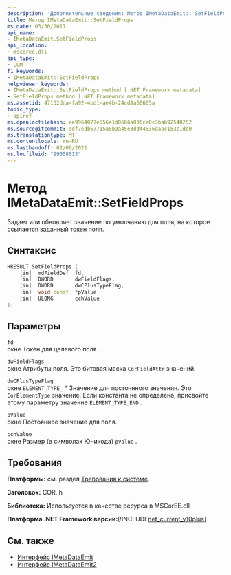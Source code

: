 ```yaml
---
description: 'Дополнительные сведения: Метод IMetaDataEmit:: SetFieldProps'
title: Метод IMetaDataEmit::SetFieldProps
ms.date: 03/30/2017
api_name:
- IMetaDataEmit.SetFieldProps
api_location:
- mscoree.dll
api_type:
- COM
f1_keywords:
- IMetaDataEmit::SetFieldProps
helpviewer_keywords:
- IMetaDataEmit::SetFieldProps method [.NET Framework metadata]
- SetFieldProps method [.NET Framework metadata]
ms.assetid: 47132dda-fa92-4bd1-ae4b-24cd9a60665a
topic_type:
- apiref
ms.openlocfilehash: ee9964077e556a1d0666a836ca0c3bab92540252
ms.sourcegitcommit: ddf7edb67715a5b9a45e3dd44536dabc153c1de0
ms.translationtype: MT
ms.contentlocale: ru-RU
ms.lasthandoff: 02/06/2021
ms.locfileid: "99658013"
---
```

# <a name="imetadataemitsetfieldprops-method"></a>Метод IMetaDataEmit::SetFieldProps

Задает или обновляет значение по умолчанию для поля, на которое ссылается заданный токен поля.  
  
## <a name="syntax"></a>Синтаксис  
  
```cpp  
HRESULT SetFieldProps (  
    [in]  mdFieldDef  fd,
    [in]  DWORD       dwFieldFlags,
    [in]  DWORD       dwCPlusTypeFlag,
    [in]  void const  *pValue,
    [in]  ULONG       cchValue
);  
```  
  
## <a name="parameters"></a>Параметры  

 `fd`  
 окне Токен для целевого поля.  
  
 `dwFieldFlags`  
 окне Атрибуты поля. Это битовая маска `CorFieldAttr` значений.  
  
 `dwCPlusTypeFlag`  
 окне `ELEMENT_TYPE_` *\** Значение для постоянного значения. Это `CorElementType` значение. Если константа не определена, присвойте этому параметру значение `ELEMENT_TYPE_END` .  
  
 `pValue`  
 окне Постоянное значение для поля.  
  
 `cchValue`  
 окне Размер (в символах Юникода) `pValue` .  
  
## <a name="requirements"></a>Требования  

 **Платформы:** см. раздел [Требования к системе](../../get-started/system-requirements.md).  
  
 **Заголовок:** COR. h  
  
 **Библиотека:** Используется в качестве ресурса в MSCorEE.dll  
  
 **Платформа .NET Framework версии:**[!INCLUDE[net_current_v10plus](../../../../includes/net-current-v10plus-md.md)]  
  
## <a name="see-also"></a>См. также

- [Интерфейс IMetaDataEmit](imetadataemit-interface.md)
- [Интерфейс IMetaDataEmit2](imetadataemit2-interface.md)
